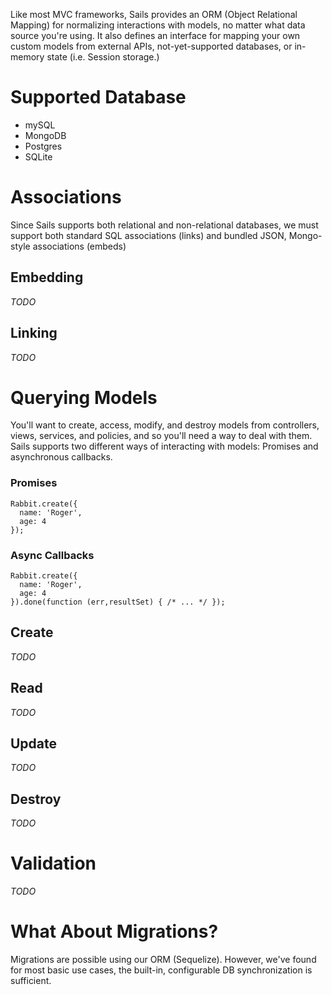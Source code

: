 Like most MVC frameworks, Sails provides an ORM (Object Relational Mapping) for normalizing interactions with models, no matter what data source you're using.  It also defines an interface for mapping your own custom models from external APIs, not-yet-supported databases, or in-memory state (i.e. Session storage.)

# Supported Database
* mySQL
* MongoDB
* Postgres
* SQLite

# Associations
Since Sails supports both relational and non-relational databases, we must support both standard SQL associations (links) and bundled JSON, Mongo-style associations (embeds)

## Embedding
_TODO_

## Linking
_TODO_

# Querying Models
You'll want to create, access, modify, and destroy models from controllers, views, services, and policies, and so you'll need a way to deal with them.  Sails supports two different ways of interacting with models: Promises and asynchronous callbacks.

### Promises
```
Rabbit.create({
  name: 'Roger',
  age: 4
});
```

### Async Callbacks
```
Rabbit.create({
  name: 'Roger',
  age: 4
}).done(function (err,resultSet) { /* ... */ });
```

## Create
_TODO_

## Read
_TODO_

## Update
_TODO_

## Destroy
_TODO_

# Validation
_TODO_

# What About Migrations?

Migrations are possible using our ORM (Sequelize).  However, we've found for most basic use cases, the built-in, configurable DB synchronization is sufficient.